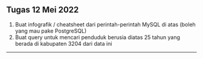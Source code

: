 ## Tugas 12 Mei 2022
1. Buat infografik / cheatsheet dari perintah-perintah MySQL di atas (boleh yang mau pake PostgreSQL)
2. Buat query untuk mencari penduduk berusia diatas 25 tahun yang berada di kabupaten 3204 dari data ini
---
